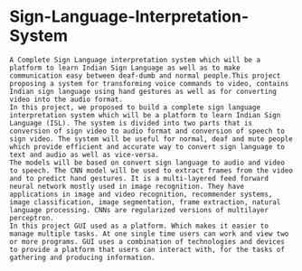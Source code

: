 # Sign-Language-Interpretation-System
    A Complete Sign Language interpretation system which will be a platform to learn Indian Sign Language as well as to make communication easy between deaf-dumb and normal people.This project proposing a system for transforming voice commands to video, contains Indian sign language using hand gestures as well as for converting video into the audio format.
    In this project, we proposed to build a complete sign language interpretation system which will be a platform to learn Indian Sign Language (ISL). The system is divided into two parts that is conversion of sign video to audio format and conversion of speech to sign video. The system will be useful for normal, deaf and mute people which provide efficient and accurate way to convert sign language to text and audio as well as vice-versa. 
    The models will be based on convert sign language to audio and video to speech. The CNN model will be used to extract frames from the video and to predict hand gestures. It is a multi-layered feed forward neural network mostly used in image recognition. They have applications in image and video recognition, recommender systems, image classification, image segmentation, frame extraction, natural language processing. CNNs are regularized versions of multilayer perceptron.
    In this project GUI used as a platform. Which makes it easier to manage multiple tasks. At one single time users can work and view two or more programs. GUI uses a combination of technologies and devices to provide a platform that users can interact with, for the tasks of gathering and producing information.
